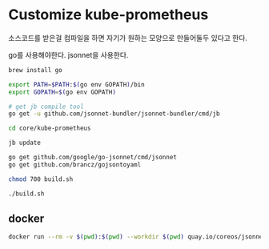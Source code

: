 # Customize kube-prometheus

소스코드를 받은걸 컴파일을 하면 자기가 원하는 모양으로 만들어둘두 있다고 한다.

go를 사용해야한다. jsonnet을 사용한다.

```bash
brew install go

export PATH=$PATH:$(go env GOPATH)/bin
export GOPATH=$(go env GOPATH)

# get jb compile tool
go get -u github.com/jsonnet-bundler/jsonnet-bundler/cmd/jb

cd core/kube-prometheus

jb update

go get github.com/google/go-jsonnet/cmd/jsonnet
go get github.com/brancz/gojsontoyaml

chmod 700 build.sh

./build.sh

```

## docker

```sh
docker run --rm -v $(pwd):$(pwd) --workdir $(pwd) quay.io/coreos/jsonnet-ci ./build.sh example.jsonnet
```
